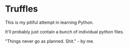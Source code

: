 Truffles
========

This is my pitiful attempt in learning Python. 

It'll probably just contain a bunch of individual python files.

"Things never go as planned. Shit." - by me.
